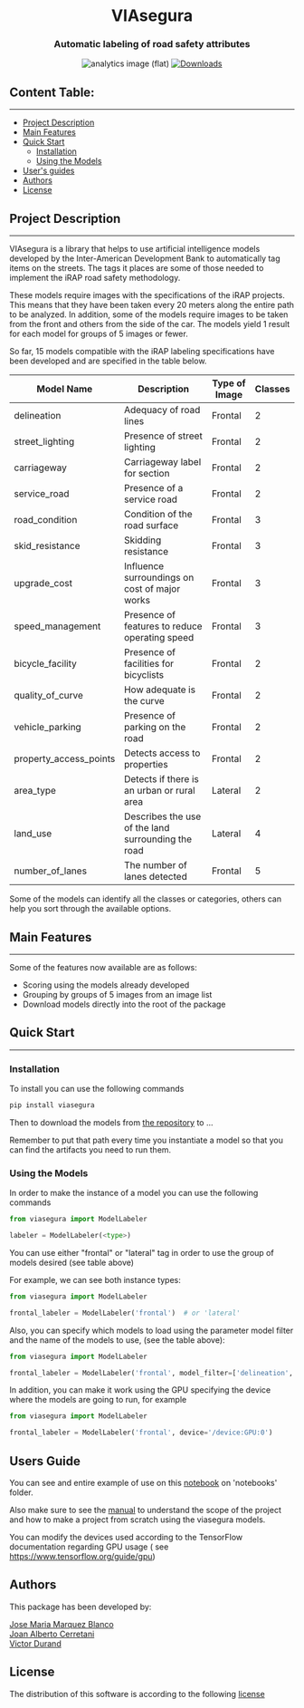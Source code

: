 <div align="center">
    <h1>VIAsegura</h1>
    <h3>Automatic labeling of road safety attributes</h3>

![analytics image (flat)](https://raw.githubusercontent.com/vitr/google-analytics-beacon/master/static/badge-flat.gif)
[![Downloads](https://pepy.tech/badge/viasegura)](https://pepy.tech/project/viasegura)
</div>

## Content Table:
---
- [Project Description](#project-description)
- [Main Features](#main-features)
- [Quick Start](#quick-start)
    - [Installation](#installation)
    - [Using the Models](#using-the-models)
- [User's guides](#users-guide)
- [Authors](#authors)
- [License](#license)

## Project Description
---

VIAsegura is a library that helps to use artificial intelligence models developed by the Inter-American Development Bank to
automatically tag items on the streets. The tags it places are some of those needed to implement the iRAP road safety
methodology.

These models require images with the specifications of the iRAP projects. This means that they have been taken every 20
meters along the entire path to be analyzed. In addition, some of the models require images to be taken from the front
and others from the side of the car. The models yield 1 result for each model for groups of 5 images or fewer.

So far, 15 models compatible with the iRAP labeling specifications have been developed and are specified in the table
below.

| Model Name             | Description                                        | Type of Image | Classes |
|------------------------|----------------------------------------------------|---------------|---------|
| delineation            | Adequacy of road lines                             | Frontal       | 2       |
| street_lighting        | Presence of street lighting                        | Frontal       | 2       |
| carriageway            | Carriageway label for section                      | Frontal       | 2       |
| service_road           | Presence of a service road                         | Frontal       | 2       |
| road_condition         | Condition of the road surface                      | Frontal       | 3       |
| skid_resistance        | Skidding resistance                                | Frontal       | 3       |
| upgrade_cost           | Influence surroundings on cost of major works      | Frontal       | 3       |
| speed_management       | Presence of features to reduce operating speed     | Frontal       | 3       |
| bicycle_facility       | Presence of facilities for bicyclists              | Frontal       | 2       |
| quality_of_curve       | How adequate is the curve                          | Frontal       | 2       |
| vehicle_parking        | Presence of parking on the road                    | Frontal       | 2       |
| property_access_points | Detects access to properties                       | Frontal       | 2       |
| area_type              | Detects if there is an urban or rural area         | Lateral       | 2       |
| land_use               | Describes the use of the land surrounding the road | Lateral       | 4       |
| number_of_lanes        | The number of lanes detected                       | Frontal       | 5       |

Some of the models can identify all the classes or categories, others can help you sort through the available options.

## Main Features
---

Some of the features now available are as follows:

- Scoring using the models already developed
- Grouping by groups of 5 images from an image list
- Download models directly into the root of the package

## Quick Start
---

### Installation

To install you can use the following commands

```bash
pip install viasegura
```

Then to download the models from [the repository](https://github.com/EL-BID/VIAsegura/raw/refs/heads/release/v2.0.0/models/models.tar.gz?download=) to ...

Remember to put that path every time you instantiate a model so that you can find the artifacts you need to run them.

### Using the Models

In order to make the instance of a model you can use the following commands

```python
from viasegura import ModelLabeler

labeler = ModelLabeler(<type>) 
```

You can use either "frontal" or "lateral" tag in order to use the group of models desired (see table above)

For example, we can see both instance types:

```python
from viasegura import ModelLabeler

frontal_labeler = ModelLabeler('frontal')  # or 'lateral' 
```

Also, you can specify which models to load using the parameter model filter and the name of the models to use, (see the
table above):

```python
from viasegura import ModelLabeler

frontal_labeler = ModelLabeler('frontal', model_filter=['delineation', 'street_lighting', 'carriageway']) 
```

In addition, you can make it work using the GPU specifying the device where the models are going to run, for example

```python
from viasegura import ModelLabeler

frontal_labeler = ModelLabeler('frontal', device='/device:GPU:0') 
```

## Users Guide

You can see and entire example of use on this 
[notebook](https://github.com/EL-BID/VIAsegura/blob/release/v2.0.0/notebooks/execution_example.ipynb) on 
'notebooks' folder.

Also make sure to see the [manual](https://github.com/EL-BID/VIAsegura/tree/main/viasegura/manuals) to understand the
scope of the project and how to make a project from scratch using the viasegura models.

You can modify the devices used according to the TensorFlow documentation regarding GPU usage (
see https://www.tensorflow.org/guide/gpu)

## Authors

This package has been developed by:

<a href="https://github.com/J0s3M4rqu3z" target="blank">Jose Maria Marquez Blanco</a>
<br/>
<a href="https://www.linkedin.com/in/joancerretani/" target="blank">Joan Alberto Cerretani</a>
<br/>
<a href="https://www.linkedin.com/in/ingvictordurand/" target="blank">Victor Durand</a>

## License

The distribution of this software is according to the
following [license](https://github.com/EL-BID/VIAsegura/blob/main/LICENSE.md)
